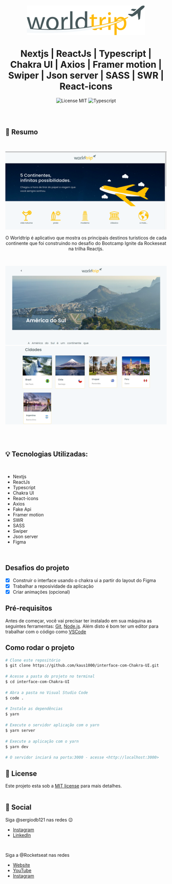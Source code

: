 
<br />
<br />
<h1 align="center">
   <img src="public/logo.svg">
 
  <br />
  <br />
  Nextjs | ReactJs | Typescript | Chakra UI | Axios | Framer motion | Swiper | Json server | SASS | SWR | React-icons
</h1>

<p align="center">
  <img alt="License MIT" src="https://img.shields.io/badge/License-MIT-%2398C611" />
  <img alt="Typescript" src="https://img.shields.io/badge/Main%20lenguage-Typescript-%232F74C0" /> <br />
</p> 
<br />
<br />

## :bookmark: Resumo
<br />

<p align="center">
    <img src ="./.github/print.png" > 
</p>
<p align="center">
O <span>Worldtrip</span> é aplicativo que mostra os principais destinos turisticos de cada continente que foi construindo no desafio do Bootcamp Ignite da Rockeseat na trilha Reactjs.
</p>
<br />
<p align="center">
<img src ="./.github/print3.png" > 
<img src ="./.github/print2.png" > 
</p>

<br />


<br />

## :bulb: Tecnologias Utilizadas:
<br />

- Nextjs
- ReactJs
- Typescript
- Chakra UI
- React-icons
- Axios
- Fake Api 
- Framer motion
- SWR
- SASS
- Swiper
- Json server
- Figma

<br />


## Desafios do projeto
  - [x] Construir o interface usando o chakra ui a partir do layout do Figma
  - [x] Trabalhar a reposividade da aplicação
  - [x] Criar animações (opcional) 

## Pré-requisitos

Antes de começar, você vai precisar ter instalado em sua máquina as seguintes ferramentas:
[Git](https://git-scm.com), [Node.js](https://nodejs.org/en/). 
Além disto é bom ter um editor para trabalhar com o código como [VSCode](https://code.visualstudio.com/)


## Como rodar o projeto

```bash
# Clone este repositório
$ git clone https://github.com/kaus1000/interface-com-Chakra-UI.git

# Acesse a pasta do projeto no terminal
$ cd interface-com-Chakra-UI

# Abra a pasta no Visual Studio Code
$ code .

# Instale as dependências
$ yarn

# Execute o servidor aplicação com o yarn
$ yarn server

# Execute a aplicação com o yarn
$ yarn dev

# O servidor inciará na porta:3000 - acesse <http://localhost:3000>
```


## :memo: License

Este projeto esta sob a [MIT license](LICENSE) para mais detalhes.
<br />
<br />

## :wave: Social

Siga @sergiodb121 nas redes :wink:
<br />

- [Instagram](https://www.instagram.com/sergiodb121/)
- [LinkedIn](https://www.linkedin.com/in/s%C3%A9rgio-damaceno-botelho-ab9a24184/)

<br />

Siga a @Rocketseat nas redes
<br />

- [Website](https://rocketseat.com.br/)
- [YouTube](https://www.youtube.com/channel/UCSfwM5u0Kce6Cce8_S72olg)
- [Instagram](https://www.instagram.com/rocketseat_oficial/?hl=pt-br)

